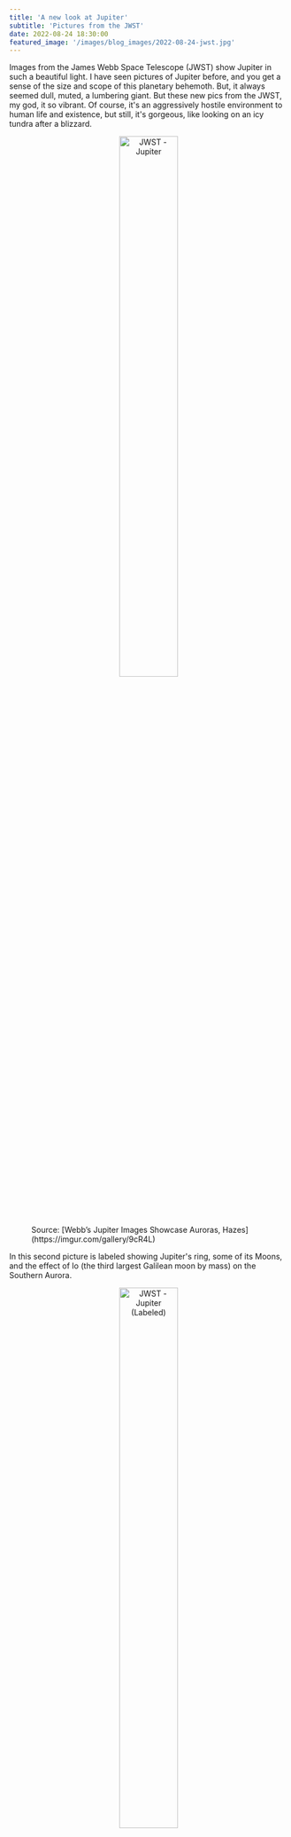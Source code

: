 ```yaml
---
title: 'A new look at Jupiter'
subtitle: 'Pictures from the JWST'
date: 2022-08-24 18:30:00
featured_image: '/images/blog_images/2022-08-24-jwst.jpg'
---
```


Images from the James Webb Space Telescope (JWST) show Jupiter in such a beautiful light. I have seen pictures of Jupiter before, and you get a sense of the size and scope of this planetary behemoth. But, it always seemed dull, muted, a lumbering giant. But these new pics from the JWST, my god, it so vibrant. Of course, it's an aggressively hostile environment to human life and existence, but still, it's gorgeous, like looking on an icy tundra after a blizzard.

<figure>
  <p align="center">
    <img src="{{site.url}} https://upload.wikimedia.org/wikipedia/commons/d/dc/JWST_2022-07-27_Jupiter_2color_labels-1.png" alt="JWST - Jupiter" width="50%"/>
  <figcaption>Source: [Webb’s Jupiter Images Showcase Auroras, Hazes](https://imgur.com/gallery/9cR4L)</figcaption>
  </p>
</figure>


In this second picture is labeled showing Jupiter's ring, some of its Moons, and the effect of Io (the third largest Galilean moon by mass) on the Southern Aurora.

<figure>
  <p align="center">
    <img src="{{site.url}}/images/blog_images/2022-05-24-needdrink.gif" alt="JWST - Jupiter (Labeled)" width="50%"/>
  <figcaption>Source: [Webb’s Jupiter Images Showcase Auroras, Hazes - Labeled](https://imgur.com/gallery/9cR4L).</figcaption>
  </p>
</figure>

![](https://upload.wikimedia.org/wikipedia/commons/d/dc/JWST_2022-07-27_Jupiter_2color_labels-1.png)

---
Header Image Source:
James Webb Space Telescope (JWST). “James Webb Space Telescope Mirror Seen in Full Bloom” April 13, 2017. Online image. Flickr.com/nasawebbtelescope. August 24, 2022. https://flic.kr/p/SWogEx

Planet Image Source:
James Webb Space Telescope (JWST). “Webb’s Jupiter Images Showcase Auroras, Hazes” August 22, 2021. Online image. Flickr.com/nasawebbtelescope. August 24, 2022. https://flic.kr/p/2nFU43J

